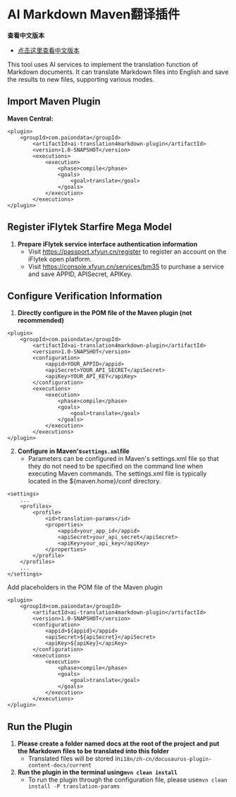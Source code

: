 # AI Markdown Maven翻译插件

**查看中文版本**
- [点击这里查看中文版本](README-CN.md)

This tool uses AI services to implement the translation function of Markdown documents. It can translate Markdown files into English and save the results to new files, supporting various modes.

## Import Maven Plugin
**Maven Central:**
```
<plugin>
    <groupId>com.paiondata</groupId>
        <artifactId>ai-translation4markdown-plugin</artifactId>
        <version>1.0-SNAPSHOT</version>
        <executions>
            <execution>
                <phase>compile</phase>
                <goals>
                    <goal>translate</goal>
                </goals>
            </execution>
        </executions>
</plugin>
```

## Register iFlytek Starfire Mega Model
1. **Prepare iFlytek service interface authentication information**
    - Visit https://passport.xfyun.cn/register to register an account on the iFlytek open platform.
    - Visit https://console.xfyun.cn/services/bm35 to purchase a service and save APPID, APISecret, APIKey.

## Configure Verification Information
1. **Directly configure in the POM file of the Maven plugin (not recommended)**
```
<plugin>
    <groupId>com.paiondata</groupId>
        <artifactId>ai-translation4markdown-plugin</artifactId>
        <version>1.0-SNAPSHOT</version>
        <configuration>
            <appid>YOUR_APPID</appid>
            <apiSecret>YOUR_API_SECRET</apiSecret>
            <apiKey>YOUR_API_KEY</apiKey>
        </configuration>
        <executions>
            <execution>
                <phase>compile</phase>
                <goals>
                    <goal>translate</goal>
                </goals>
            </execution>
        </executions>
</plugin>
```
2. **Configure in Maven's`settings.xml`file**
    - Parameters can be configured in Maven's settings.xml file so that they do not need to be specified on the command line when executing Maven commands. The settings.xml file is typically located in the ${maven.home}/conf directory.
```
<settings>
    ...
    <profiles>
        <profile>
            <id>translation-params</id>
            <properties>
                <appid>your_app_id</appid>
                <apiSecret>your_api_secret</apiSecret>
                <apiKey>your_api_key</apiKey>
            </properties>
        </profile>
    </profiles>
    ...
</settings>
```
Add placeholders in the POM file of the Maven plugin
```
<plugin>
    <groupId>com.paiondata</groupId>
        <artifactId>ai-translation4markdown-plugin</artifactId>
        <version>1.0-SNAPSHOT</version>
        <configuration>
            <appid>${appid}</appid>
            <apiSecret>${apiSecret}</apiSecret>
            <apiKey>${apiKey}</apiKey>
        </configuration>
        <executions>
            <execution>
                <phase>compile</phase>
                <goals>
                    <goal>translate</goal>
                </goals>
            </execution>
        </executions>
</plugin>
```

## Run the Plugin
1. **Please create a folder named docs at the root of the project and put the Markdown files to be translated into this folder**
    - Translated files will be stored in`i18n/zh-cn/docusaurus-plugin-content-docs/current`
2. **Run the plugin in the terminal using`mvn clean install`**
    - To run the plugin through the configuration file, please use`mvn clean install -P translation-params`
